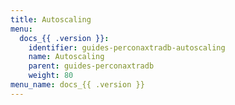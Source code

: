 ```yaml
---
title: Autoscaling
menu:
  docs_{{ .version }}:
    identifier: guides-perconaxtradb-autoscaling
    name: Autoscaling
    parent: guides-perconaxtradb
    weight: 80
menu_name: docs_{{ .version }}
---
```

